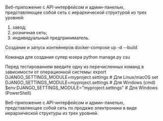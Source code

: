 Веб-приложение с API-интерфейсом и админ-панелью, представляющее собой сеть с иерархической структурой из трех уровней:
1) завод;
2) розничная сеть;
3) индивидуальный предприниматель.

Создание и запуск контейнеров docker-compose up -d --build

Команда для создания супер юзера python manage.py csu

Перед тестированием введите одну из перечисленных команд в зависимости от операционной системы:
export DJANGO_SETTINGS_MODULE=myproject.settings     # Для Linux/macOS
set DJANGO_SETTINGS_MODULE=myproject.settings        # Для Windows (cmd)
$env:DJANGO_SETTINGS_MODULE="myproject.settings"     # Для Windows (PowerShell)

Веб-приложение с API-интерфейсом и админ-панелью, представляющее собой сеть по продаже электроники 
в виде иерархической структуры из трех уровней.
